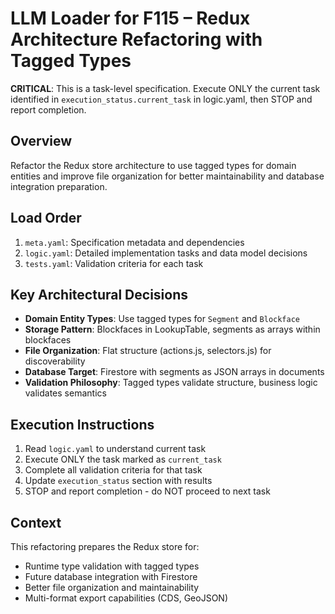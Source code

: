 # LLM Loader for F115 – Redux Architecture Refactoring with Tagged Types

**CRITICAL**: This is a task-level specification. Execute ONLY the current task identified in `execution_status.current_task` in logic.yaml, then STOP and report completion.

## Overview
Refactor the Redux store architecture to use tagged types for domain entities and improve file organization for better maintainability and database integration preparation.

## Load Order
1. `meta.yaml`: Specification metadata and dependencies
2. `logic.yaml`: Detailed implementation tasks and data model decisions
3. `tests.yaml`: Validation criteria for each task

## Key Architectural Decisions
- **Domain Entity Types**: Use tagged types for `Segment` and `Blockface`
- **Storage Pattern**: Blockfaces in LookupTable, segments as arrays within blockfaces
- **File Organization**: Flat structure (actions.js, selectors.js) for discoverability
- **Database Target**: Firestore with segments as JSON arrays in documents
- **Validation Philosophy**: Tagged types validate structure, business logic validates semantics

## Execution Instructions
1. Read `logic.yaml` to understand current task
2. Execute ONLY the task marked as `current_task`
3. Complete all validation criteria for that task
4. Update `execution_status` section with results
5. STOP and report completion - do NOT proceed to next task

## Context
This refactoring prepares the Redux store for:
- Runtime type validation with tagged types
- Future database integration with Firestore
- Better file organization and maintainability
- Multi-format export capabilities (CDS, GeoJSON)